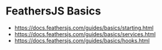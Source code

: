 # FeathersJS Basics

- https://docs.feathersjs.com/guides/basics/starting.html
- https://docs.feathersjs.com/guides/basics/services.html
- https://docs.feathersjs.com/guides/basics/hooks.html